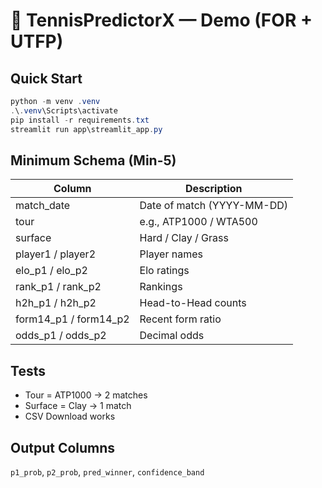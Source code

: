 # 🎾 TennisPredictorX — Demo (FOR + UTFP)

## Quick Start
~~~powershell
python -m venv .venv
.\.venv\Scripts\activate
pip install -r requirements.txt
streamlit run app\streamlit_app.py
~~~

## Minimum Schema (Min-5)
| Column | Description |
|---|---|
| match_date | Date of match (YYYY-MM-DD) |
| tour | e.g., ATP1000 / WTA500 |
| surface | Hard / Clay / Grass |
| player1 / player2 | Player names |
| elo_p1 / elo_p2 | Elo ratings |
| rank_p1 / rank_p2 | Rankings |
| h2h_p1 / h2h_p2 | Head-to-Head counts |
| form14_p1 / form14_p2 | Recent form ratio |
| odds_p1 / odds_p2 | Decimal odds |

## Tests
- Tour = ATP1000 → 2 matches
- Surface = Clay → 1 match
- CSV Download works

## Output Columns
`p1_prob`, `p2_prob`, `pred_winner`, `confidence_band`